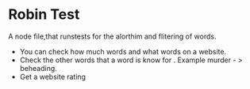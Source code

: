 # Robin Test
A node file,that runstests for the alorthim and flitering of words.

- You can check how much words and what words on a website.
- Check the other words that a word is know for . Example murder - > beheading.
- Get a website rating
